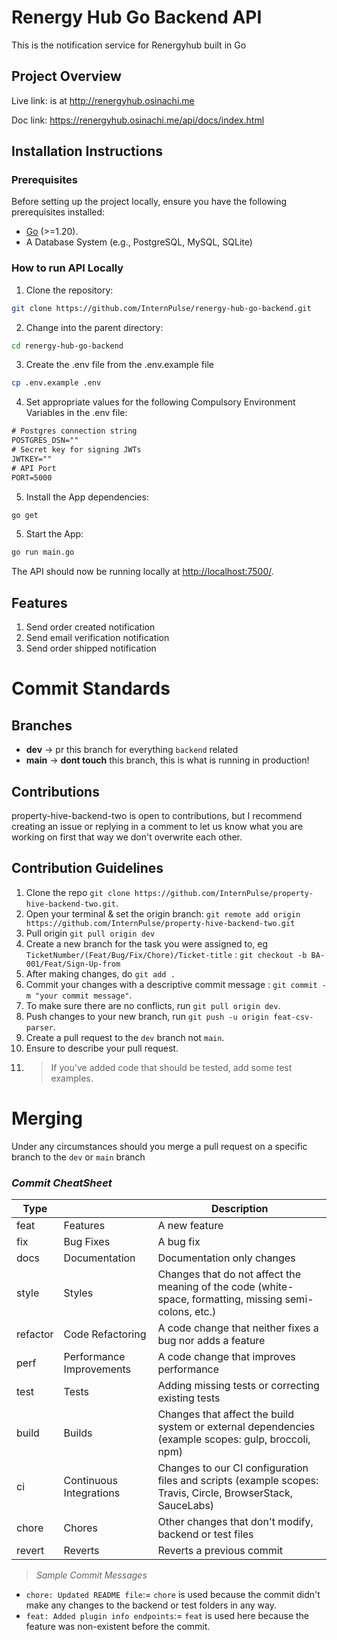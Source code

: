 # Renergy Hub Go Backend API

This is the notification service for Renergyhub built in Go

## Project Overview

Live link: is at http://renergyhub.osinachi.me

Doc link: https://renergyhub.osinachi.me/api/docs/index.html

## Installation Instructions

### Prerequisites

Before setting up the project locally, ensure you have the following prerequisites installed:

- [Go](https://go.dev/dl/) (>=1.20).
- A Database System (e.g., PostgreSQL, MySQL, SQLite)

### How to run API Locally

1. Clone the repository:

```bash
git clone https://github.com/InternPulse/renergy-hub-go-backend.git
```

2. Change into the parent directory:

```bash
cd renergy-hub-go-backend
```

3. Create the .env file from the .env.example file

```sh
cp .env.example .env
```

4. Set appropriate values for the following Compulsory Environment Variables in the .env file:

```txt
# Postgres connection string
POSTGRES_DSN=""
# Secret key for signing JWTs
JWTKEY=""
# API Port
PORT=5000
```

5. Install the App dependencies:

```bash
go get
```

5. Start the App:

```bash
go run main.go
```

The API should now be running locally at [http://localhost:7500/](http://localhost:7500/).

## Features

1. Send order created notification
2. Send email verification notification
3. Send order shipped notification

# Commit Standards

## Branches

- **dev** -> pr this branch for everything `backend` related
- **main** -> **dont touch** this branch, this is what is running in production!

## Contributions

property-hive-backend-two is open to contributions, but I recommend creating an issue or replying in a comment to let us know what you are working on first that way we don't overwrite each other.

## Contribution Guidelines

1. Clone the repo `git clone https://github.com/InternPulse/property-hive-backend-two.git`.
2. Open your terminal & set the origin branch: `git remote add origin https://github.com/InternPulse/property-hive-backend-two.git`
3. Pull origin `git pull origin dev`
4. Create a new branch for the task you were assigned to, eg `TicketNumber/(Feat/Bug/Fix/Chore)/Ticket-title` : `git checkout -b BA-001/Feat/Sign-Up-from`
5. After making changes, do `git add .`
6. Commit your changes with a descriptive commit message : `git commit -m "your commit message"`.
7. To make sure there are no conflicts, run `git pull origin dev`.
8. Push changes to your new branch, run `git push -u origin feat-csv-parser`.
9. Create a pull request to the `dev` branch not `main`.
10. Ensure to describe your pull request.
11. > If you've added code that should be tested, add some test examples.

# Merging

Under any circumstances should you merge a pull request on a specific branch to the `dev` or `main` branch

### _Commit CheatSheet_

| Type     |                          | Description                                                                                                 |
| -------- | ------------------------ | ----------------------------------------------------------------------------------------------------------- |
| feat     | Features                 | A new feature                                                                                               |
| fix      | Bug Fixes                | A bug fix                                                                                                   |
| docs     | Documentation            | Documentation only changes                                                                                  |
| style    | Styles                   | Changes that do not affect the meaning of the code (white-space, formatting, missing semi-colons, etc.)     |
| refactor | Code Refactoring         | A code change that neither fixes a bug nor adds a feature                                                   |
| perf     | Performance Improvements | A code change that improves performance                                                                     |
| test     | Tests                    | Adding missing tests or correcting existing tests                                                           |
| build    | Builds                   | Changes that affect the build system or external dependencies (example scopes: gulp, broccoli, npm)         |
| ci       | Continuous Integrations  | Changes to our CI configuration files and scripts (example scopes: Travis, Circle, BrowserStack, SauceLabs) |
| chore    | Chores                   | Other changes that don't modify, backend or test files                                                      |
| revert   | Reverts                  | Reverts a previous commit                                                                                   |

> _Sample Commit Messages_

- `chore: Updated README file`:= `chore` is used because the commit didn't make any changes to the backend or test folders in any way.
- `feat: Added plugin info endpoints`:= `feat` is used here because the feature was non-existent before the commit.
